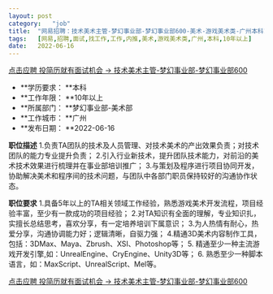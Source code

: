 ```yaml
---
layout:	post
category:	"job"
title:	"网易招聘：技术美术主管-梦幻事业部-梦幻事业部600-美术-游戏美术类-广州本科10年以上"
tags:	[网易,招聘,面试,找工作,工作,内推,美术,游戏美术类,广州,本科,10年以上]
date:	2022-06-16
---
```


[点击应聘 投简历就有面试机会 -> 技术美术主管-梦幻事业部-梦幻事业部600](http://mobile.bole.netease.com/bole/boleDetail?id=40875&employeeId=346f03c3cda5f04c&key=all)



- **学历要求： **本科
- **工作年限： **10年以上
- **所属部门： **梦幻事业部-美术部
- **工作城市： **广州
- **发布日期： **2022-06-16



**职位描述**
1.负责TA团队的技术及人员管理、对技术美术的产出效果负责；对技术团队的能力专业提升负责；
2.引入行业新技术，提升团队技术能力，对前沿的美术技术效果进行梳理并在事业部培训推广；
3.与策划及程序进行项目协同开发，协助解决美术和程序间的技术问题，与团队中各部门职员保持较好的沟通协作状态。




**职位要求**
1.具备5年以上的TA相关领域工作经验，熟悉游戏美术开发流程，项目经验丰富，至少有一款成功的项目经验；
2.对TA知识有全面的理解，专业知识扎，实擅长总结思考，喜欢分享，有一定培养培训下属意识；
3.为人热情有耐心，热爱分享，沟通协调能力好；逻辑清晰，自驱力强；
4.精通3D美术内容制作工具，包括：3DMax、Maya、Zbrush、XSI、Photoshop等；
5. 精通至少一种主流游戏开发引擎,如：UnrealEngine、CryEngine、Unity3D等；
6. 熟悉至少一种脚本语言，如：MaxScript、UnrealScript、Mel等。



[点击应聘 投简历就有面试机会 -> 技术美术主管-梦幻事业部-梦幻事业部600](http://mobile.bole.netease.com/bole/boleDetail?id=40875&employeeId=346f03c3cda5f04c&key=all)